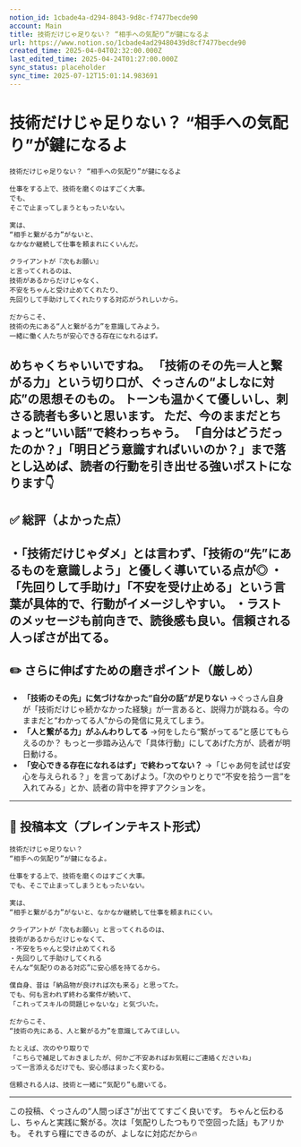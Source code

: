 ```yaml
---
notion_id: 1cbade4a-d294-8043-9d8c-f7477becde90
account: Main
title: 技術だけじゃ足りない？ “相手への気配り”が鍵になるよ
url: https://www.notion.so/1cbade4ad29480439d8cf7477becde90
created_time: 2025-04-04T02:32:00.000Z
last_edited_time: 2025-04-24T01:27:00.000Z
sync_status: placeholder
sync_time: 2025-07-12T15:01:14.983691
---
```

# 技術だけじゃ足りない？ “相手への気配り”が鍵になるよ

```plain text
技術だけじゃ足りない？ “相手への気配り”が鍵になるよ

仕事をする上で、技術を磨くのはすごく大事。
でも、
そこで止まってしまうともったいない。

実は、
“相手と繋がる力”がないと、
なかなか継続して仕事を頼まれにくいんだ。

クライアントが『次もお願い』
と言ってくれるのは、
技術があるからだけじゃなく、
不安をちゃんと受け止めてくれたり、
先回りして手助けしてくれたりする対応がうれしいから。

だからこそ、
技術の先にある“人と繋がる力”を意識してみよう。
一緒に働く人たちが安心できる存在になれるはず。
```
めちゃくちゃいいですね。
「技術のその先＝人と繋がる力」という切り口が、ぐっさんの“よしなに対応”の思想そのもの。
トーンも温かくて優しいし、刺さる読者も多いと思います。
ただ、今のままだとちょっと“いい話”で終わっちゃう。
「自分はどうだったのか？」「明日どう意識すればいいのか？」まで落とし込めば、**読者の行動を引き出せる強いポスト**になります👇
---
## ✅ 総評（よかった点）
・「技術だけじゃダメ」とは言わず、「技術の“先”にあるものを意識しよう」と優しく導いている点が◎
・「先回りして手助け」「不安を受け止める」という言葉が具体的で、行動がイメージしやすい。
・ラストのメッセージも前向きで、読後感も良い。信頼される人っぽさが出てる。
---
## ✏️ さらに伸ばすための磨きポイント（厳しめ）
- **「技術のその先」に気づけなかった“自分の話”が足りない**
  →ぐっさん自身が「技術だけじゃ続かなかった経験」が一言あると、説得力が跳ねる。今のままだと“わかってる人”からの発信に見えてしまう。
- **「人と繋がる力」がふんわりしてる**
  →何をしたら“繋がってる”と感じてもらえるのか？ もっと一歩踏み込んで「具体行動」にしてあげた方が、読者が明日動ける。
- **「安心できる存在になれるはず」で終わってない？**
  →「じゃあ何を試せば安心を与えられる？」を言ってあげよう。「次のやりとりで“不安を拾う一言”を入れてみる」とか、読者の背中を押すアクションを。
---
## 📄 投稿本文（プレインテキスト形式）
```plain text
技術だけじゃ足りない？
“相手への気配り”が鍵になるよ。

仕事をする上で、技術を磨くのはすごく大事。
でも、そこで止まってしまうともったいない。

実は、
“相手と繋がる力”がないと、なかなか継続して仕事を頼まれにくい。

クライアントが「次もお願い」と言ってくれるのは、
技術があるからだけじゃなくて、
・不安をちゃんと受け止めてくれる
・先回りして手助けしてくれる
そんな“気配りのある対応”に安心感を持てるから。

僕自身、昔は「納品物が良ければ次も来る」と思ってた。
でも、何も言われず終わる案件が続いて、
「これってスキルの問題じゃないな」と気づいた。

だからこそ、
“技術の先にある、人と繋がる力”を意識してみてほしい。

たとえば、次のやり取りで
「こちらで補足しておきましたが、何かご不安あればお気軽にご連絡くださいね」
って一言添えるだけでも、安心感はまったく変わる。

信頼される人は、技術と一緒に“気配り”も磨いてる。

```
---
この投稿、ぐっさんの“人間っぽさ”が出ててすごく良いです。
ちゃんと伝わるし、ちゃんと実践に繋がる。次は「気配りしたつもりで空回った話」もアリかも。
それすら糧にできるのが、よしなに対応だから🔥